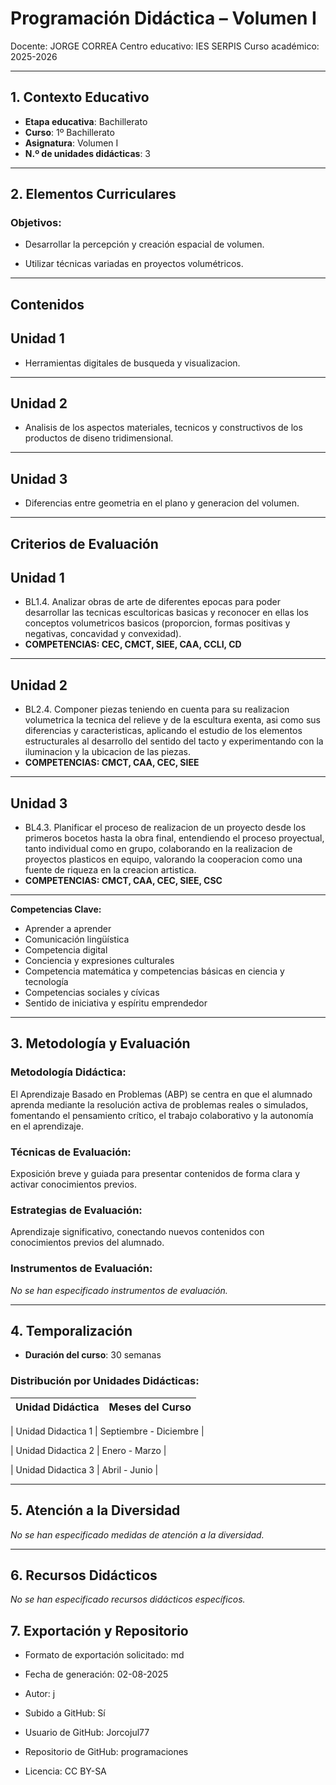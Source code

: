 # Programación Didáctica – Volumen I

Docente: JORGE CORREA
Centro educativo: IES SERPIS
Curso académico: 2025-2026

---

## 1. Contexto Educativo

- **Etapa educativa**: Bachillerato
- **Curso**: 1º Bachillerato
- **Asignatura**: Volumen I
- **N.º de unidades didácticas**: 3

---

## 2. Elementos Curriculares

### Objetivos:



* Desarrollar la percepción y creación espacial de volumen.

* Utilizar técnicas variadas en proyectos volumétricos.



---

## Contenidos

## Unidad 1
- Herramientas digitales de busqueda y visualizacion.
---
## Unidad 2
- Analisis de los aspectos materiales, tecnicos y constructivos de los productos de diseno tridimensional.
---
## Unidad 3
- Diferencias entre geometria en el plano y generacion del volumen.


---

## Criterios de Evaluación

## Unidad 1
- BL1.4. Analizar obras de arte de diferentes epocas para poder desarrollar las tecnicas escultoricas basicas y reconocer en ellas los conceptos volumetricos basicos (proporcion, formas positivas y negativas, concavidad y convexidad).
- **COMPETENCIAS: CEC, CMCT, SIEE, CAA, CCLI, CD**
---
## Unidad 2
- BL2.4. Componer piezas teniendo en cuenta para su realizacion volumetrica la tecnica del relieve y de la escultura exenta, asi como sus diferencias y caracteristicas, aplicando el estudio de los elementos estructurales al desarrollo del sentido del tacto y experimentando con la iluminacion y la ubicacion de las piezas.
- **COMPETENCIAS: CMCT, CAA, CEC, SIEE**
---
## Unidad 3
- BL4.3. Planificar el proceso de realizacion de un proyecto desde los primeros bocetos hasta la obra final, entendiendo el proceso proyectual, tanto individual como en grupo, colaborando en la realizacion de proyectos plasticos en equipo, valorando la cooperacion como una fuente de riqueza en la creacion artistica.
- **COMPETENCIAS: CMCT, CAA, CEC, SIEE, CSC**


---

**Competencias Clave:** 
<ul>

<li>Aprender a aprender</li>

<li>Comunicación lingüística</li>

<li>Competencia digital</li>

<li>Conciencia y expresiones culturales</li>

<li>Competencia matemática y competencias básicas en ciencia y tecnología</li>

<li>Competencias sociales y cívicas</li>

<li>Sentido de iniciativa y espíritu emprendedor</li>

</ul>


---

## 3. Metodología y Evaluación

### Metodología Didáctica:

El Aprendizaje Basado en Problemas (ABP) se centra en que el alumnado aprenda mediante la resolución activa de problemas reales o simulados, fomentando el pensamiento crítico, el trabajo colaborativo y la autonomía en el aprendizaje.


### Técnicas de Evaluación:

Exposición breve y guiada para presentar contenidos de forma clara y activar conocimientos previos.


### Estrategias de Evaluación:

Aprendizaje significativo, conectando nuevos contenidos con conocimientos previos del alumnado.


### Instrumentos de Evaluación:

_No se han especificado instrumentos de evaluación._


---

## 4. Temporalización

- **Duración del curso**: 30 semanas

### **Distribución por Unidades Didácticas:**


| Unidad Didáctica | Meses del Curso |
|------------------|-----------------| 


| Unidad Didactica 1 | Septiembre - Diciembre |

| Unidad Didactica 2 | Enero - Marzo |

| Unidad Didactica 3 | Abril - Junio |



---

## 5. Atención a la Diversidad


_No se han especificado medidas de atención a la diversidad._


---

## 6. Recursos Didácticos


_No se han especificado recursos didácticos específicos._

## 7. Exportación y Repositorio

- Formato de exportación solicitado: md
- Fecha de generación: 02-08-2025
- Autor: j


- Subido a GitHub: Sí
- Usuario de GitHub: Jorcojul77
- Repositorio de GitHub: programaciones

- Licencia: CC BY-SA


